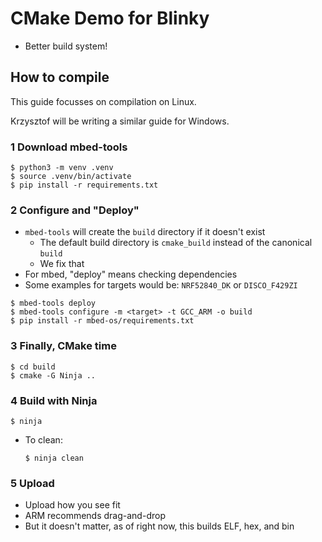 # CMake Demo for Blinky
- Better build system!

## How to compile
This guide focusses on compilation on Linux.

Krzysztof will be writing a similar guide for Windows. 

### 1 Download mbed-tools
```shell
$ python3 -m venv .venv
$ source .venv/bin/activate
$ pip install -r requirements.txt
```

### 2 Configure and "Deploy"
- `mbed-tools` will create the `build` directory if it doesn't exist
  - The default build directory is `cmake_build` instead of the canonical `build`
  - We fix that
- For mbed, "deploy" means checking dependencies
- Some examples for targets would be: `NRF52840_DK` or `DISCO_F429ZI`
```shell
$ mbed-tools deploy
$ mbed-tools configure -m <target> -t GCC_ARM -o build
$ pip install -r mbed-os/requirements.txt
```

### 3 Finally, CMake time
```shell
$ cd build
$ cmake -G Ninja ..
```

### 4 Build with Ninja
```shell
$ ninja
```
- To clean:
  ```shell
  $ ninja clean
  ```

### 5 Upload
- Upload how you see fit
- ARM recommends drag-and-drop
- But it doesn't matter, as of right now, this builds ELF, hex, and bin
